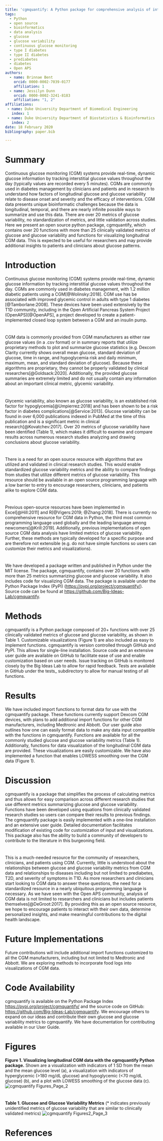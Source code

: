 ```yaml
---
title: 'cgmquantify: A Python package for comprehensive analysis of interstitial glucose and glycemic variability from continuous glucose monitor data'
tags:
  - Python
  - open source
  - bioinformatics
  - data analysis
  - glucose
  - glucose variability
  - continuous glucose monitoring
  - type I diabetes
  - type II diabetes
  - prediabetes
  - diabetes
  - Open APS
authors:
  - name: Brinnae Bent
    orcid: 0000-0002-7039-0177
    affiliation: 1
  - name: Jessilyn Dunn
    orcid: 0000-0002-3241-8183
    affiliation: "1, 2"
affiliations:
 - name: Duke University Department of Biomedical Engineering
   index: 1
 - name: Duke University Department of Biostatistics & Bioinformatics
   index: 2
date: 18 February 2020
bibliography: paper.bib

---
```


# Summary

Continuous glucose monitoring (CGM) systems provide real-time, dynamic glucose information 
by tracking interstitial glucose values throughout the day (typically values are recorded every 5 minutes). 
CGMs are commonly used in diabetes management by clinicians and patients and in research to understand how 
factors of longitudinal glucose and glucose variability relate to disease onset and severity and the efficacy of 
interventions. CGM data presents unique bioinformatic challenges because the data is longitudinal, temporal, and 
there are nearly infinite possible ways to summarize and use this data. There are over 20 metrics of glucose 
variability, no standardization of metrics, and little validation across studies. Here we present an open source 
python package, cgmquantify, which contains over 20 functions with more than 25 clinically validated metrics of glucose 
and glucose variability and functions for visualizing longitudinal CGM data. This is expected to be useful for 
researchers and may provide additional insights to patients and clinicians about glucose patterns.

# Introduction

Continuous glucose monitoring (CGM) systems provide real-time, dynamic glucose information by tracking interstitial 
glucose values throughout the day. CGMs are commonly used in diabetes management, with 1.2 million diabetic patients 
using a CGM[@Wolinsky:2018]. CGM use has be associated with improved glycemic control in adults with type 1 diabetes
[@Tamborlane:2008]. These devices 
have been used extensively by the T1D community, including in the Open Artificial Pancreas System Project (OpenAPS)[@OpenAPS], 
a project developed to create a patient-implemented closed loop system between a CGM and an insulin pump. 
#
CGM data is commonly provided from CGM manufacturers as either raw glucose values (in a .csv format) or in summary 
reports that utilize proprietary methods to plot and summarize glucose statistics (e.g. Dexcom Clarity currently shows 
overall mean glucose, standard deviation of glucose, time in range, and hypoglycemia risk and daily minimum, maximum, 
mean, and standard deviation of glucose). Because these algorithms are proprietary, they cannot be properly validated 
by clinical researchers[@Goldsack:2020]. Additionally, the provided glucose summaries are extremely limited and do not usually contain 
any information about an important clinical metric, glycemic variability.
#
Glycemic variability, also known as glucose variability, is an established risk factor for hypoglycemia[@Umpierrez:2018] and has been 
shown to be a risk factor in diabetes complications[@Service:2013]. Glucose variability can be found in over 6,000 publications indexed 
in PubMed at the time of this publication and is a significant metric in clinical research[@Kovatchev:2017]. Over 20 metrics of glucose 
variability have been identified (Table 1), which makes it difficult to examine and compare results across numerous research 
studies analyzing and drawing conclusions about glucose variability. 
#
There is a need for an open source resource with algorithms that are utilized and validated in clinical research studies. 
This would enable standardized glucose variability metrics and the ability to compare findings from studies that utilize 
different metrics of glucose variability. This resource should be available in an open source programming language with 
a low barrier to entry to encourage researchers, clinicians, and patients alike to explore CGM data. 
#
Previous open-source resources have been implemented in Excel[@Hill:2011] and R[@Vigers:2019; @Zhang:2018]. There is currently no comprehensive resource for 
CGM data in Python, the third most common programming language used globally and the leading language among newcomers[@Krill:2019]. 
Additionally, previous implementations of open source CGM data analysis have limited metrics of glucose variability. 
Further, these methods are typically developed for a specific purpose and are therefore not extensible (e.g. do not have 
simple functions so users can customize their metrics and visualizations).
#
We have developed a package written and published in Python under the MIT license. The package, cgmquantify, contains over 
20 functions with more than 25 metrics summarizing glucose and glucose variability. It also includes code for visualizing 
CGM data. The package is available under the Python Package Index (PyPI) (https://pypi.org/project/cgmquantify/). 
Source code can be found at https://github.com/Big-Ideas-Lab/cgmquantify. 

# Methods
cgmquantify is a Python package composed of 20+ functions with over 25 clinically validated metrics of glucose and glucose 
variability, as shown in Table 1. Customizable visualizations (Figure 1) are also included as easy to implement functions. 
cgmquantify is version controlled through GitHub and PyPI. This allows for single-line installation. Source code and an 
extensive user guide are available on GitHub to facilitate ease of use and enable customization based on user needs. Issue 
tracking on GitHub is monitored closely by the Big Ideas Lab to allow for rapid feedback. Tests are available in GitHub under 
the tests_ subdirectory to allow for manual testing of all functions.

# Results
We have included import functions to format data for use with the cgmquantify package. These functions currently support 
Dexcom CGM devices, with plans to add additional import functions for other CGM manufacturers, including Medtronic and Abbott. 
Our user guide also outlines how one can easily format data to make any data input compatible with the functions in cgmquantify. 
Functions are available for all the commonly studied glucose and glucose variability metrics (Table 1). Additionally, functions 
for data visualization of the longitudinal CGM data are provided. These visualizations are easily customizable. We have also 
implemented a function that enables LOWESS smoothing over the CGM data (Figure 1). 

# Discussion
cgmquantify is a package that simplifies the process of calculating metrics and thus allows for easy comparison across different 
research studies that use different metrics summarizing glucose and glucose variability. Functions have been developed using 
equations from clinically validated research studies so users can compare their results to previous findings. The cgmquantify 
package is easily implemented with a one-line installation and an extensive user guide. Detailed documentation facilitates 
modification of existing code for customization of input and visualizations. This package also has the ability to build a 
community of developers to contribute to the literature in this burgeoning field.
#
This is a much-needed resource for the community of researchers, clinicians, and patients using CGM. Currently, little is 
understood about the relationships between glucose and glucose variability metrics from CGM data and relationships to diseases 
including but not limited to prediabetes, T2D, and severity of symptoms in T1D. As more researchers and clinicians start looking
to CGM data to answer these questions, the need for a standardized resource in a nearly ubiquitous programming language is 
necessary. As we have seen with the Open APS community, analysis of CGM data is not limited to researchers and clinicians but 
includes patients themselves[@DeGroot:2017]. By providing this as an open source resource, we hope to encourage patients to interact with 
their own data, determine personalized insights, and make meaningful contributions to the digital health landscape. 

# Future Implementations
Future contributions will include additional import functions customized to all the CGM manufacturers, including but not limited
to Medtronic and Abbott. We are exploring methods to incorporate food logs into visualizations of CGM data. 

# Code Availability
cgmquantify is available on the Python Package Index https://pypi.org/project/cgmquantify/ and the source code on 
GitHub: https://github.com/Big-Ideas-Lab/cgmquantify. We encourage others to expand on our ideas and contribute their own 
glucose and glucose variability metrics to cgmquantify. We have documentation for contributing available in our User Guide.

# Figures

**Figure 1. Visualizing longitudinal CGM data with the cgmquantify Python package.** Shown are a visualization with indicators 
of 1 SD from the mean and the mean glucose level (a), a visualization with indicators of hyperglycemic (>180 mg/dL glucose) 
and hypoglycemic (<70 mg/dL glucose) (b), and a plot with LOWESS smoothing of the glucose data (c).
![cgmquantify Figures_Page_2](https://user-images.githubusercontent.com/43549914/74770470-541de100-525a-11ea-8631-a714bfbcf7ed.jpg)
#
**Table 1. Glucose and Glucose Variability Metrics** (* indicates previously unidentified metrics of glucose variability that are similar to clinically validated metrics)
![cgmquantify Figures2_Page_3](https://user-images.githubusercontent.com/43549914/74771038-75330180-525b-11ea-9211-d1a0d036953f.jpg)

# References
